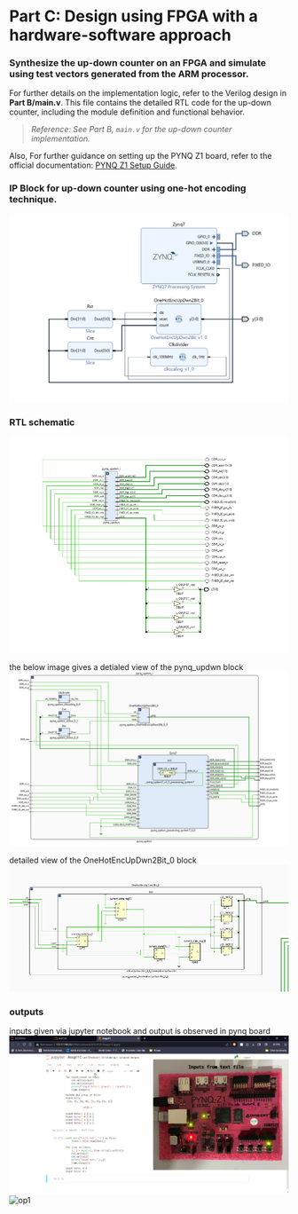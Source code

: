 # Part C: Design using FPGA with a hardware-software approach

### Synthesize the up-down counter on an FPGA and simulate using test vectors generated from the ARM processor.

For further details on the implementation logic, refer to the Verilog design in **Part B/main.v**. This file contains the detailed RTL code for the up-down counter, including the module definition and functional behavior.

> *Reference: See Part B, `main.v` for the up-down counter implementation.*

Also, For further guidance on setting up the PYNQ Z1 board, refer to the official documentation:
[PYNQ Z1 Setup Guide](https://pynq.readthedocs.io/en/latest/getting_started/pynq_z1_setup.html).

### IP Block for up-down counter using one-hot encoding technique. 
![Ipblock](./media/ipblock.png)
### RTL schematic 
![RTL schematic](./media/rtl1.png)

the below image gives a detialed view of the pynq_updwn block 
![pynq_updwn](./media/pynqupdwnblock.png)

detailed view of the OneHotEncUpDwn2Bit_0 block
![onehotenc](./media/onehot.png)

### outputs 
inputs given via jupyter notebook and output is observed in pynq board
![op](./media/op1.png)
![op1](.media/op2.png)

